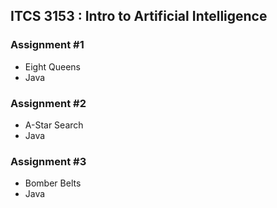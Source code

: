 ## ITCS 3153 : Intro to Artificial Intelligence

### Assignment #1
* Eight Queens 
* Java

### Assignment #2
* A-Star Search
* Java

### Assignment #3
* Bomber Belts
* Java
